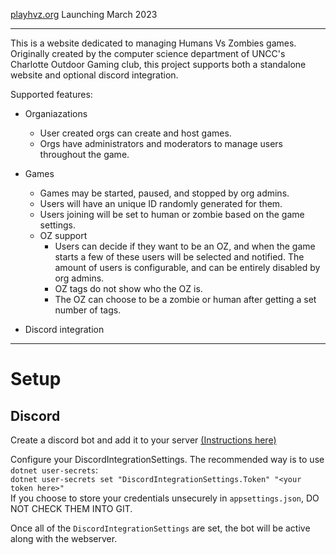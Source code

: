 [playhvz.org](https://playhvz.org) Launching March 2023
***

This is a website dedicated to managing Humans Vs Zombies games. Originally created by the computer science department of UNCC's Charlotte Outdoor Gaming club, this project supports both a standalone website and optional discord integration. 

Supported features:
* Organiazations
    * User created orgs can create and host games.
    * Orgs have administrators and moderators to manage users throughout the game.

* Games
    * Games may be started, paused, and stopped by org admins.
    * Users will have an unique ID randomly generated for them.
    * Users joining will be set to human or zombie based on the game settings.
    * OZ support
        * Users can decide if they want to be an OZ, and when the game starts a few of these users will be selected and notified. The amount of users is configurable, and can be entirely disabled by org admins.
        * OZ tags do not show who the OZ is.
        * The OZ can choose to be a zombie or human after getting a set number of tags.
* Discord integration

***
# Setup
## Discord
Create a discord bot and add it to your server [(Instructions here)](https://discordnet.dev/guides/getting_started/first-bot.html)

Configure your DiscordIntegrationSettings. The recommended way is to use `dotnet user-secrets`:<br>
`dotnet user-secrets set "DiscordIntegrationSettings.Token" "<your token here>"`<br>
If you choose to store your credentials unsecurely in `appsettings.json`, DO NOT CHECK THEM INTO GIT. 

Once all of the `DiscordIntegrationSettings` are set, the bot will be active along with the webserver.